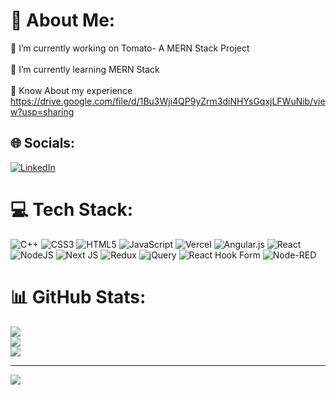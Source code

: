 # 💫 About Me:
🔭 I’m currently working on Tomato- A MERN Stack Project<br><br>🌱 I’m currently learning MERN Stack<br><br>💬 Know About my experience https://drive.google.com/file/d/1Bu3Wji4QP9yZrm3diNHYsGqxjLFWuNib/view?usp=sharing


## 🌐 Socials:
[![LinkedIn](https://img.shields.io/badge/LinkedIn-%230077B5.svg?logo=linkedin&logoColor=white)](https://linkedin.com/in/kumargautam07) 

# 💻 Tech Stack:
![C++](https://img.shields.io/badge/c++-%2300599C.svg?style=flat&logo=c%2B%2B&logoColor=white) ![CSS3](https://img.shields.io/badge/css3-%231572B6.svg?style=flat&logo=css3&logoColor=white) ![HTML5](https://img.shields.io/badge/html5-%23E34F26.svg?style=flat&logo=html5&logoColor=white) ![JavaScript](https://img.shields.io/badge/javascript-%23323330.svg?style=flat&logo=javascript&logoColor=%23F7DF1E) ![Vercel](https://img.shields.io/badge/vercel-%23000000.svg?style=flat&logo=vercel&logoColor=white) ![Angular.js](https://img.shields.io/badge/angular.js-%23E23237.svg?style=flat&logo=angularjs&logoColor=white) ![React](https://img.shields.io/badge/react-%2320232a.svg?style=flat&logo=react&logoColor=%2361DAFB) ![NodeJS](https://img.shields.io/badge/node.js-6DA55F?style=flat&logo=node.js&logoColor=white) ![Next JS](https://img.shields.io/badge/Next-black?style=flat&logo=next.js&logoColor=white) ![Redux](https://img.shields.io/badge/redux-%23593d88.svg?style=flat&logo=redux&logoColor=white) ![jQuery](https://img.shields.io/badge/jquery-%230769AD.svg?style=flat&logo=jquery&logoColor=white) ![React Hook Form](https://img.shields.io/badge/React%20Hook%20Form-%23EC5990.svg?style=flat&logo=reacthookform&logoColor=white) ![Node-RED](https://img.shields.io/badge/Node--RED-%238F0000.svg?style=flat&logo=node-red&logoColor=white)
# 📊 GitHub Stats:
![](https://github-readme-stats.vercel.app/api?username=kumargautamsp&theme=tokyonight&hide_border=false&include_all_commits=true&count_private=false)<br/>
![](https://github-readme-streak-stats.herokuapp.com/?user=kumargautamsp&theme=tokyonight&hide_border=false)<br/>
![](https://github-readme-stats.vercel.app/api/top-langs/?username=kumargautamsp&theme=tokyonight&hide_border=false&include_all_commits=true&count_private=false&layout=compact)

---
[![](https://visitcount.itsvg.in/api?id=kumargautamsp&icon=6&color=13)](https://visitcount.itsvg.in)

<!-- Proudly created with GPRM ( https://gprm.itsvg.in ) -->
